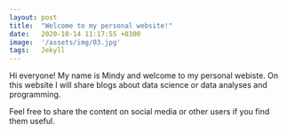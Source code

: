 ```yaml
---
layout: post
title:  "Welcome to my personal website!"
date:   2020-10-14 11:17:55 +0300
image:  '/assets/img/03.jpg'
tags:   Jekyll
---
```

Hi everyone! My name is Mindy and welcome to my personal webiste. On this website I will share blogs about data science or data analyses and programming.

Feel free to share the content on social media or other users if you find them useful. 
